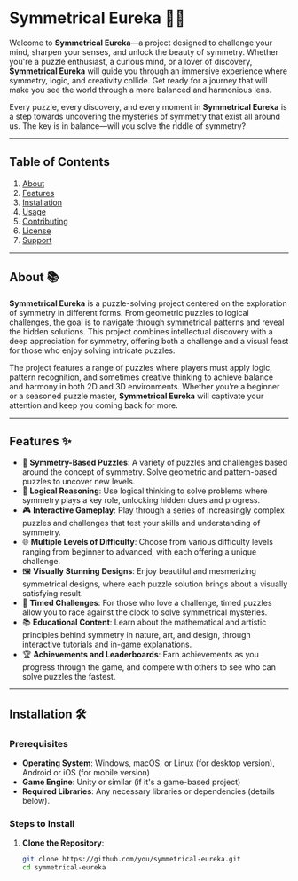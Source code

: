 # Symmetrical Eureka 🧩🔮

Welcome to **Symmetrical Eureka**—a project designed to challenge your mind, sharpen your senses, and unlock the beauty of symmetry. Whether you're a puzzle enthusiast, a curious mind, or a lover of discovery, **Symmetrical Eureka** will guide you through an immersive experience where symmetry, logic, and creativity collide. Get ready for a journey that will make you see the world through a more balanced and harmonious lens.

Every puzzle, every discovery, and every moment in **Symmetrical Eureka** is a step towards uncovering the mysteries of symmetry that exist all around us. The key is in balance—will you solve the riddle of symmetry?

---

## Table of Contents

1. [About](#about)
2. [Features](#features)
3. [Installation](#installation)
4. [Usage](#usage)
5. [Contributing](#contributing)
6. [License](#license)
7. [Support](#support)

---

## About 📚

**Symmetrical Eureka** is a puzzle-solving project centered on the exploration of symmetry in different forms. From geometric puzzles to logical challenges, the goal is to navigate through symmetrical patterns and reveal the hidden solutions. This project combines intellectual discovery with a deep appreciation for symmetry, offering both a challenge and a visual feast for those who enjoy solving intricate puzzles.

The project features a range of puzzles where players must apply logic, pattern recognition, and sometimes creative thinking to achieve balance and harmony in both 2D and 3D environments. Whether you’re a beginner or a seasoned puzzle master, **Symmetrical Eureka** will captivate your attention and keep you coming back for more.

---

## Features ✨

- 🔲 **Symmetry-Based Puzzles**: A variety of puzzles and challenges based around the concept of symmetry. Solve geometric and pattern-based puzzles to uncover new levels.
- 🧠 **Logical Reasoning**: Use logical thinking to solve problems where symmetry plays a key role, unlocking hidden clues and progress.
- 🎮 **Interactive Gameplay**: Play through a series of increasingly complex puzzles and challenges that test your skills and understanding of symmetry.
- 🌐 **Multiple Levels of Difficulty**: Choose from various difficulty levels ranging from beginner to advanced, with each offering a unique challenge.
- 🖼️ **Visually Stunning Designs**: Enjoy beautiful and mesmerizing symmetrical designs, where each puzzle solution brings about a visually satisfying result.
- 🎯 **Timed Challenges**: For those who love a challenge, timed puzzles allow you to race against the clock to solve symmetrical mysteries.
- 📚 **Educational Content**: Learn about the mathematical and artistic principles behind symmetry in nature, art, and design, through interactive tutorials and in-game explanations.
- 🏆 **Achievements and Leaderboards**: Earn achievements as you progress through the game, and compete with others to see who can solve puzzles the fastest.

---

## Installation 🛠️

### Prerequisites

- **Operating System**: Windows, macOS, or Linux (for desktop version), Android or iOS (for mobile version)
- **Game Engine**: Unity or similar (if it's a game-based project)
- **Required Libraries**: Any necessary libraries or dependencies (details below).

### Steps to Install

1. **Clone the Repository**:
   ```bash
   git clone https://github.com/you/symmetrical-eureka.git
   cd symmetrical-eureka
